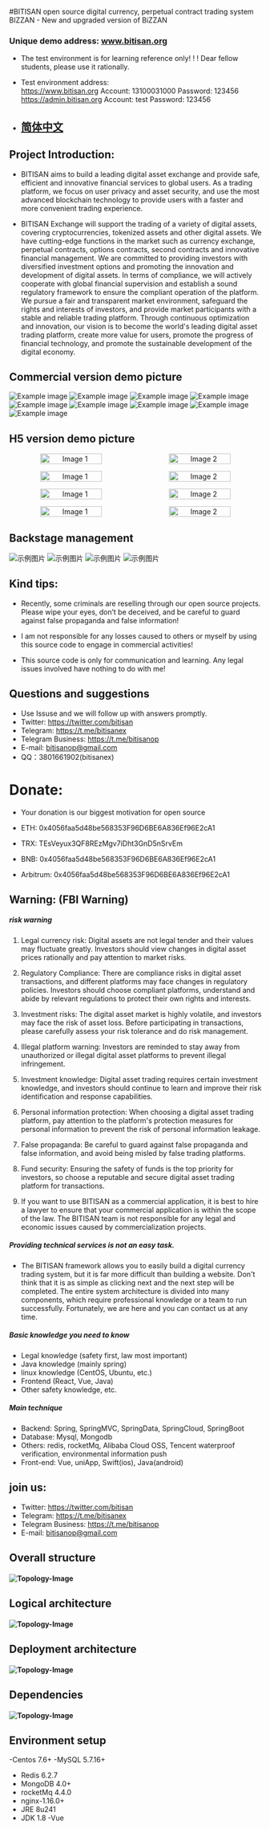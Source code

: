 #BITISAN open source digital currency, perpetual contract trading system
BIZZAN - New and upgraded version of BiZZAN

### Unique demo address: www.bitisan.org

- The test environment is for learning reference only! ! ! Dear fellow students, please use it rationally.

- Test environment address:<br>
https://www.bitisan.org Account: 13100031000 Password: 123456<br>
https://admin.bitisan.org Account: test Password: 123456<br>
- ## [简体中文](README-ZH.md)
## Project Introduction:
- BITISAN aims to build a leading digital asset exchange and provide safe, efficient and innovative financial services to global users. As a trading platform, we focus on user privacy and asset security, and use the most advanced blockchain technology to provide users with a faster and more convenient trading experience.

- BITISAN Exchange will support the trading of a variety of digital assets, covering cryptocurrencies, tokenized assets and other digital assets. We have cutting-edge functions in the market such as currency exchange, perpetual contracts, options contracts, second contracts and innovative financial management. We are committed to providing investors with diversified investment options and promoting the innovation and development of digital assets.
In terms of compliance, we will actively cooperate with global financial supervision and establish a sound regulatory framework to ensure the compliant operation of the platform. We pursue a fair and transparent market environment, safeguard the rights and interests of investors, and provide market participants with a stable and reliable trading platform.
Through continuous optimization and innovation, our vision is to become the world's leading digital asset trading platform, create more value for users, promote the progress of financial technology, and promote the sustainable development of the digital economy.

## Commercial version demo picture

![Example image](image/a.png)
![Example image](image/b.png)
![Example image](image/c.png)
![Example image](image/d.png)
![Example image](image/e.png)
![Example image](image/f.png)
![Example image](image/g.png)
![Example image](image/h.png)
![Example image](image/i.png)

## H5 version demo picture
<p align="center" style="display:flex">
  <img src="image/h5-1.png" width="50%" alt="Image 1" style="margin-right:10px">
  <img src="image/h5-2.png" width="50%" alt="Image 2">
</p>
<p align="center" style="display:flex">
  <img src="image/h5-3.png" width="50%" alt="Image 1" style="margin-right:10px">
  <img src="image/h5-4.png" width="50%" alt="Image 2">
</p>
<p align="center" style="display:flex">
  <img src="image/h5-5.png" width="50%" alt="Image 1" style="margin-right:10px">
  <img src="image/h5-6.png" width="50%" alt="Image 2">
</p>
<p align="center" style="display:flex">
  <img src="image/h5-7.png" width="50%" alt="Image 1" style="margin-right:10px">
  <img src="image/h5-8.png" width="50%" alt="Image 2">
</p>

## Backstage management
![示例图片](image/admin.png)
![示例图片](image/admin1.png)
![示例图片](image/admin2.png)
![示例图片](image/admin3.png)

## Kind tips:

- Recently, some criminals are reselling through our open source projects. Please wipe your eyes, don’t be deceived, and be careful to guard against false propaganda and false information!

- I am not responsible for any losses caused to others or myself by using this source code to engage in commercial activities!

- This source code is only for communication and learning. Any legal issues involved have nothing to do with me!

## Questions and suggestions

- Use Issuse and we will follow up with answers promptly.
- Twitter: https://twitter.com/bitisan
- Telegram: https://t.me/bitisanex
- Telegram Business: https://t.me/bitisanop
- E-mail: bitisanop@gmail.com
- QQ：3801661902(bitisanex)

# Donate:

- Your donation is our biggest motivation for open source

- ETH: 0x4056faa5d48be568353F96D6BE6A836Ef96E2cA1
- TRX: TEsVeyux3QF8REzMgv7iDht3GnD5nSrvEm
- BNB: 0x4056faa5d48be568353F96D6BE6A836Ef96E2cA1
- Arbitrum: 0x4056faa5d48be568353F96D6BE6A836Ef96E2cA1


## Warning: (FBI Warning)

##### risk warning

1. Legal currency risk:
Digital assets are not legal tender and their values may fluctuate greatly. Investors should view changes in digital asset prices rationally and pay attention to market risks.

2. Regulatory Compliance:
There are compliance risks in digital asset transactions, and different platforms may face changes in regulatory policies. Investors should choose compliant platforms, understand and abide by relevant regulations to protect their own rights and interests.

3. Investment risks:
The digital asset market is highly volatile, and investors may face the risk of asset loss. Before participating in transactions, please carefully assess your risk tolerance and do risk management.

4. Illegal platform warning:
Investors are reminded to stay away from unauthorized or illegal digital asset platforms to prevent illegal infringement.

5. Investment knowledge:
Digital asset trading requires certain investment knowledge, and investors should continue to learn and improve their risk identification and response capabilities.

6. Personal information protection:
When choosing a digital asset trading platform, pay attention to the platform's protection measures for personal information to prevent the risk of personal information leakage.

7. False propaganda:
Be careful to guard against false propaganda and false information, and avoid being misled by false trading platforms.

8. Fund security:
Ensuring the safety of funds is the top priority for investors, so choose a reputable and secure digital asset trading platform for transactions.

9. If you want to use BITISAN as a commercial application, it is best to hire a lawyer to ensure that your commercial application is within the scope of the law. The BITISAN team is not responsible for any legal and economic issues caused by commercialization projects.


##### Providing technical services is not an easy task.

- The BITISAN framework allows you to easily build a digital currency trading system, but it is far more difficult than building a website. Don't think that it is as simple as clicking next and the next step will be completed. The entire system architecture is divided into many components, which require professional knowledge or a team to run successfully. Fortunately, we are here and you can contact us at any time.

##### Basic knowledge you need to know

- Legal knowledge (safety first, law most important)<br>
- Java knowledge (mainly spring)<br>
- linux knowledge (CentOS, Ubuntu, etc.)<br>
- Frontend (React, Vue, Java)<br>
- Other safety knowledge, etc.

##### Main technique

- Backend: Spring, SpringMVC, SpringData, SpringCloud, SpringBoot<br>
- Database: Mysql, Mongodb<br>
- Others: redis, rocketMq, Alibaba Cloud OSS, Tencent waterproof verification, environmental information push<br>
- Front-end: Vue, uniApp, Swift(ios), Java(android)<br>

## join us:

- Twitter: https://twitter.com/bitisan<br>
- Telegram: https://t.me/bitisanex<br>
- Telegram Business: https://t.me/bitisanop<br>
- E-mail: bitisanop@gmail.com<br>


## Overall structure
#### ![Topology-Image](image/pic1.png)

## Logical architecture

#### ![Topology-Image](image/pic2.png)

## Deployment architecture

#### ![Topology-Image](image/pic3.png)

## Dependencies

#### ![Topology-Image](image/pic4.png)

## Environment setup

-Centos 7.6+
-MySQL 5.7.16+
- Redis 6.2.7
- MongoDB 4.0+
- rocketMq 4.4.0
- nginx-1.16.0+
- JRE 8u241
- JDK 1.8
-Vue